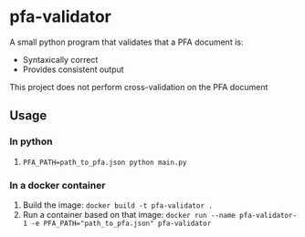 # pfa-validator

A small python program that validates that a PFA document is:
- Syntaxically correct
- Provides consistent output

This project does not perform cross-validation on the PFA document

## Usage

### In python
1. `PFA_PATH=path_to_pfa.json python main.py`

### In a docker container
1. Build the image: `docker build -t pfa-validator .`
2. Run a container based on that image: `docker run --name pfa-validator-1 -e PFA_PATH="path_to_pfa.json" pfa-validator`
